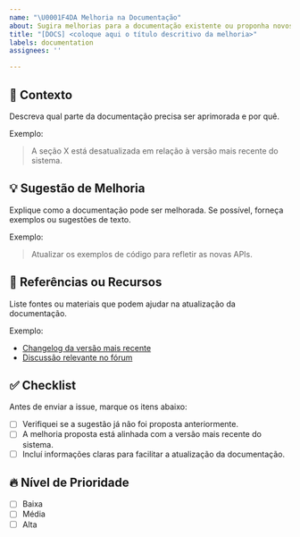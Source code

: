 ```yaml
---
name: "\U0001F4DA Melhoria na Documentação"
about: Sugira melhorias para a documentação existente ou proponha novos tópicos.
title: "[DOCS] <coloque aqui o título descritivo da melhoria>"
labels: documentation
assignees: ''

---
```


## 📌 Contexto  
Descreva qual parte da documentação precisa ser aprimorada e por quê.  

Exemplo:  
> A seção X está desatualizada em relação à versão mais recente do sistema.

## 💡 Sugestão de Melhoria  
Explique como a documentação pode ser melhorada. Se possível, forneça exemplos ou sugestões de texto.  

Exemplo:  
> Atualizar os exemplos de código para refletir as novas APIs.

## 🔗 Referências ou Recursos  
Liste fontes ou materiais que podem ajudar na atualização da documentação.  

Exemplo:  
- [Changelog da versão mais recente](#)
- [Discussão relevante no fórum](#)

## ✅ Checklist  
Antes de enviar a issue, marque os itens abaixo:  
- [ ] Verifiquei se a sugestão já não foi proposta anteriormente.  
- [ ] A melhoria proposta está alinhada com a versão mais recente do sistema.  
- [ ] Incluí informações claras para facilitar a atualização da documentação.  

## 🔥 Nível de Prioridade  
- [ ] Baixa  
- [ ] Média  
- [ ] Alta
